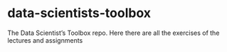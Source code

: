 # data-scientists-toolbox
The Data Scientist’s Toolbox repo. Here there are all the exercises of the lectures and assignments
